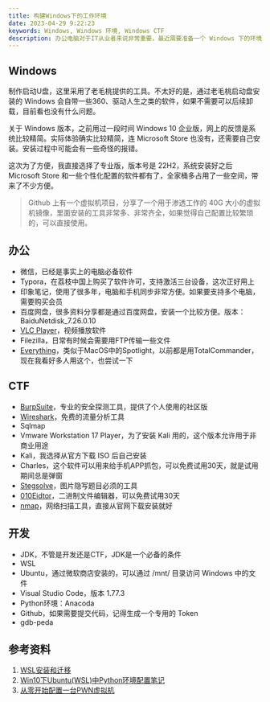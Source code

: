 ```yaml
---
title: 构建Windows下的工作环境
date: 2023-04-29 9:22:23
keywords: Windows, Windows 环境, Windows CTF
description: 办公电脑对于IT从业者来说非常重要，最近需要准备一个 Windows 下的环境，本文介绍如何准备 Windows 环境，用于满足日常写作、CTF、代码开发相关工作。
---
```


## Windows
制作启动U盘，这里采用了老毛桃提供的工具。不太好的是，通过老毛桃启动盘安装的 Windows 会自带一些360、驱动人生之类的软件，如果不需要可以后续卸载，目前看也没有什么问题。

关于 Windows 版本，之前用过一段时间 Windows 10 企业版，网上的反馈是系统比较精简。实际体验确实比较精简，连 Microsoft Store 也没有，还需要自己安装。安装过程中可能会有一些奇怪的报错。

这次为了方便，我直接选择了专业版，版本号是 22H2，系统安装好之后 Microsoft Store 和一些个性化配置的软件都有了，全家桶多占用了一些空间，带来了不少方便。

> Github 上有一个虚拟机项目，分享了一个用于渗透工作的 40G 大小的虚拟机镜像，里面安装的工具非常多、非常齐全，如果觉得自己配置比较繁琐的，可以直接使用。

## 办公
* 微信，已经是事实上的电脑必备软件
* Typora，在荔枝中国上购买了软件许可，支持激活三台设备，这次正好用上
* 印象笔记，使用了很多年，电脑和手机同步非常方便。如果要支持多个电脑，需要购买会员
* 百度网盘，很多资料分享都是通过百度网盘，安装一个比较方便。版本：BaiduNetdisk_7.26.0.10
* [VLC Player](https://iso.mirrors.ustc.edu.cn/videolan-ftp/vlc/3.0.18/win64/vlc-3.0.18-win64.exe)，视频播放软件
* Filezilla，日常有时候会需要用FTP传输一些文件
* [Everything](https://www.voidtools.com/zh-cn/)，类似于MacOS中的Spotlight，以前都是用TotalCommander，现在我看好多人用这个，也尝试一下

## CTF
* [BurpSuite](https://portswigger.net/burp/communitydownload)，专业的安全探测工具，提供了个人使用的社区版
* [Wireshark](https://www.wireshark.org/)，免费的流量分析工具
* Sqlmap
* Vmware Workstation 17 Player，为了安装 Kali 用的，这个版本允许用于非商业用途
* Kali，我选择从官方下载 ISO 后自己安装
* Charles，这个软件可以用来给手机APP抓包，可以免费试用30天，就是试用期间总是弹窗
* [Stegsolve]( www.caesum.com/handbook/[Stegsolve](https://so.csdn.net/so/search?q=Stegsolve&spm=1001.2101.3001.7020).jar )，图片隐写题目必须的工具
* [010Eidtor](https://www.sweetscape.com/download/010editor/)，二进制文件编辑器，可以免费试用30天
* [nmap](https://nmap.org/)，网络扫描工具，直接从官网下载安装就好

## 开发
* JDK，不管是开发还是CTF，JDK是一个必备的条件
* WSL
* Ubuntu，通过微软商店安装的，可以通过 /mnt/ 目录访问 Windows 中的文件
* Visual Studio Code，版本 1.77.3
* Python环境：Anacoda
* Github，如果需要提交代码，记得生成一个专用的 Token
* gdb-peda

## 参考资料
1. [WSL安装和迁移](https://wap.sciencenet.cn/blog-3474055-1341445.html?mobile=1)
2. [Win10下Ubuntu(WSL)中Python环境配置笔记](https://zhuanlan.zhihu.com/p/63897033)
3. [从零开始配置一台PWN虚拟机](https://blog.csdn.net/qcwwww/article/details/122800488)